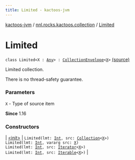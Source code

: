 ```yaml
---
title: Limited - kactoos-jvm
---
```


[kactoos-jvm](../../index.html) / [nnl.rocks.kactoos.collection](../index.html) / [Limited](./index.html)

# Limited

`class Limited<X : `[`Any`](https://kotlinlang.org/api/latest/jvm/stdlib/kotlin/-any/index.html)`> : `[`CollectionEnvelope`](../-collection-envelope/index.html)`<`[`X`](index.html#X)`>` [(source)](https://github.com/neonailol/kactoos/blob/master/kactoos-jvm/src/main/kotlin/nnl/rocks/kactoos/collection/Limited.kt#L15)

Limited collection.

There is no thread-safety guarantee.

### Parameters

`X` - Type of source item

**Since**
1.16

### Constructors

| [&lt;init&gt;](-init-.html) | `Limited(lmt: `[`Int`](https://kotlinlang.org/api/latest/jvm/stdlib/kotlin/-int/index.html)`, src: `[`Collection`](https://kotlinlang.org/api/latest/jvm/stdlib/kotlin.collections/-collection/index.html)`<`[`X`](index.html#X)`>)`<br>`Limited(lmt: `[`Int`](https://kotlinlang.org/api/latest/jvm/stdlib/kotlin/-int/index.html)`, vararg src: `[`X`](index.html#X)`)`<br>`Limited(lmt: `[`Int`](https://kotlinlang.org/api/latest/jvm/stdlib/kotlin/-int/index.html)`, src: `[`Iterator`](https://kotlinlang.org/api/latest/jvm/stdlib/kotlin.collections/-iterator/index.html)`<`[`X`](index.html#X)`>)`<br>`Limited(lmt: `[`Int`](https://kotlinlang.org/api/latest/jvm/stdlib/kotlin/-int/index.html)`, src: `[`Iterable`](https://kotlinlang.org/api/latest/jvm/stdlib/kotlin.collections/-iterable/index.html)`<`[`X`](index.html#X)`>)` |

